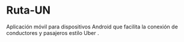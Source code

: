 # Ruta-UN
Aplicación móvil para dispositivos Android que facilita la conexión de conductores y pasajeros estilo Uber .
